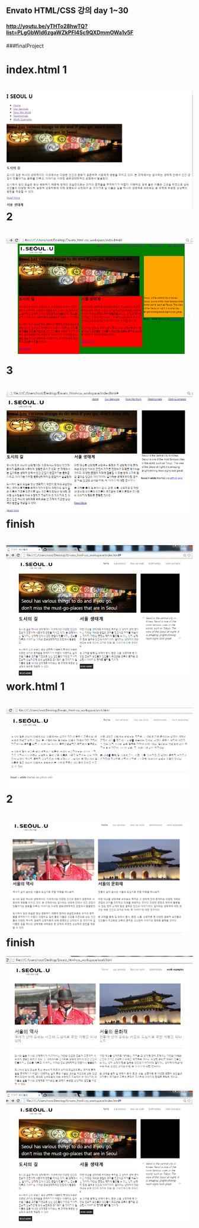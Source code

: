 ## Envato HTML/CSS 강의 day 1~30
#### http://youtu.be/yTHTo28hwTQ?list=PLgGbWId6zgaWZkPFI4Sc9QXDmmOWa1v5F

###finalProject

index.html 1
=============
![Alt text](./img/README/view_1.png)
2
=============
![Alt text](./img/README/view_2.png)
3
=============
![Alt text](./img/README/view_3.png)
finish
=============
![Alt text](./img/README/view__4.png)
work.html 1
=============
![Alt text](./img/README/view_5.png)
2
=============
![Alt text](./img/README/view_6.png)
finish
=============
![Alt text](./img/README/view_7.png)
![Alt text](./img/README/view__4.png)